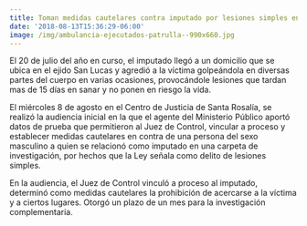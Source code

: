 ```yaml
---
title: Toman medidas cautelares contra imputado por lesiones simples en Santa Rosalía
date: '2018-08-13T15:36:29-06:00'
image: /img/ambulancia-ejecutados-patrulla--990x660.jpg
---
```

El 20 de julio del año en curso, el imputado llegó a un domicilio que se ubica en el ejido San Lucas y agredió a la víctima golpeándola en diversas partes del cuerpo en varias ocasiones, provocándole lesiones que tardan mas de 15 días en sanar y no ponen en riesgo la vida.

El miércoles 8 de agosto en el Centro de Justicia de Santa Rosalía, se realizó la audiencia inicial en la que el agente del Ministerio Público aportó datos de prueba que permitieron al Juez de Control, vincular a proceso y establecer medidas cautelares en contra de una persona del sexo masculino a quien se relacionó como imputado en una carpeta de investigación, por hechos que la Ley señala como delito de  lesiones simples.

En la audiencia, el Juez de Control vinculó a proceso al imputado, determinó como medidas cautelares la prohibición de acercarse a la víctima y a ciertos lugares. Otorgó un plazo de un mes para la investigación complementaria.
